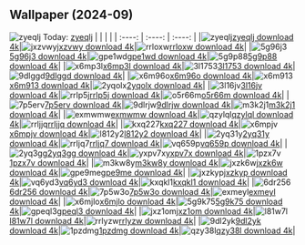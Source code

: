 ## Wallpaper (2024-09)
![zyeqlj](https://w.wallhaven.cc/full/zy/wallhaven-zyeqlj.png) Today: [zyeqlj](https://th.wallhaven.cc/small/zy/zyeqlj.jpg)
|      |      |      |
| :----: | :----: | :----: |
|![zyeqlj](https://th.wallhaven.cc/small/zy/zyeqlj.jpg)[zyeqlj download 4k](https://wallhaven.cc/w/zyeqlj)|![jxzvwy](https://th.wallhaven.cc/small/jx/jxzvwy.jpg)[jxzvwy download 4k](https://wallhaven.cc/w/jxzvwy)|![rrloxw](https://th.wallhaven.cc/small/rr/rrloxw.jpg)[rrloxw download 4k](https://wallhaven.cc/w/rrloxw)|
|![5g96j3](https://th.wallhaven.cc/small/5g/5g96j3.jpg)[5g96j3 download 4k](https://wallhaven.cc/w/5g96j3)|![gpe1wd](https://th.wallhaven.cc/small/gp/gpe1wd.jpg)[gpe1wd download 4k](https://wallhaven.cc/w/gpe1wd)|![5g9p88](https://th.wallhaven.cc/small/5g/5g9p88.jpg)[5g9p88 download 4k](https://wallhaven.cc/w/5g9p88)|
|![x6mp3l](https://th.wallhaven.cc/small/x6/x6mp3l.jpg)[x6mp3l download 4k](https://wallhaven.cc/w/x6mp3l)|![3l1753](https://th.wallhaven.cc/small/3l/3l1753.jpg)[3l1753 download 4k](https://wallhaven.cc/w/3l1753)|![9dlggd](https://th.wallhaven.cc/small/9d/9dlggd.jpg)[9dlggd download 4k](https://wallhaven.cc/w/9dlggd)|
|![x6m96o](https://th.wallhaven.cc/small/x6/x6m96o.jpg)[x6m96o download 4k](https://wallhaven.cc/w/x6m96o)|![x6m913](https://th.wallhaven.cc/small/x6/x6m913.jpg)[x6m913 download 4k](https://wallhaven.cc/w/x6m913)|![2yqolx](https://th.wallhaven.cc/small/2y/2yqolx.jpg)[2yqolx download 4k](https://wallhaven.cc/w/2yqolx)|
|![3l16jv](https://th.wallhaven.cc/small/3l/3l16jv.jpg)[3l16jv download 4k](https://wallhaven.cc/w/3l16jv)|![rrlp5j](https://th.wallhaven.cc/small/rr/rrlp5j.jpg)[rrlp5j download 4k](https://wallhaven.cc/w/rrlp5j)|![o5r66m](https://th.wallhaven.cc/small/o5/o5r66m.jpg)[o5r66m download 4k](https://wallhaven.cc/w/o5r66m)|
|![7p5erv](https://th.wallhaven.cc/small/7p/7p5erv.jpg)[7p5erv download 4k](https://wallhaven.cc/w/7p5erv)|![9dlrjw](https://th.wallhaven.cc/small/9d/9dlrjw.jpg)[9dlrjw download 4k](https://wallhaven.cc/w/9dlrjw)|![m3k2j1](https://th.wallhaven.cc/small/m3/m3k2j1.jpg)[m3k2j1 download 4k](https://wallhaven.cc/w/m3k2j1)|
|![exmwmw](https://th.wallhaven.cc/small/ex/exmwmw.jpg)[exmwmw download 4k](https://wallhaven.cc/w/exmwmw)|![qzylql](https://th.wallhaven.cc/small/qz/qzylql.jpg)[qzylql download 4k](https://wallhaven.cc/w/qzylql)|![rrljjq](https://th.wallhaven.cc/small/rr/rrljjq.jpg)[rrljjq download 4k](https://wallhaven.cc/w/rrljjq)|
|![kxq227](https://th.wallhaven.cc/small/kx/kxq227.jpg)[kxq227 download 4k](https://wallhaven.cc/w/kxq227)|![x6mpjv](https://th.wallhaven.cc/small/x6/x6mpjv.jpg)[x6mpjv download 4k](https://wallhaven.cc/w/x6mpjv)|![l812y2](https://th.wallhaven.cc/small/l8/l812y2.jpg)[l812y2 download 4k](https://wallhaven.cc/w/l812y2)|
|![2yq31y](https://th.wallhaven.cc/small/2y/2yq31y.jpg)[2yq31y download 4k](https://wallhaven.cc/w/2yq31y)|![rrljq7](https://th.wallhaven.cc/small/rr/rrljq7.jpg)[rrljq7 download 4k](https://wallhaven.cc/w/rrljq7)|![vq659p](https://th.wallhaven.cc/small/vq/vq659p.jpg)[vq659p download 4k](https://wallhaven.cc/w/vq659p)|
|![2yq3gg](https://th.wallhaven.cc/small/2y/2yq3gg.jpg)[2yq3gg download 4k](https://wallhaven.cc/w/2yq3gg)|![yxpv7x](https://th.wallhaven.cc/small/yx/yxpv7x.jpg)[yxpv7x download 4k](https://wallhaven.cc/w/yxpv7x)|![1pzx7v](https://th.wallhaven.cc/small/1p/1pzx7v.jpg)[1pzx7v download 4k](https://wallhaven.cc/w/1pzx7v)|
|![m3kw8y](https://th.wallhaven.cc/small/m3/m3kw8y.jpg)[m3kw8y download 4k](https://wallhaven.cc/w/m3kw8y)|![jxzk6w](https://th.wallhaven.cc/small/jx/jxzk6w.jpg)[jxzk6w download 4k](https://wallhaven.cc/w/jxzk6w)|![gpe9me](https://th.wallhaven.cc/small/gp/gpe9me.jpg)[gpe9me download 4k](https://wallhaven.cc/w/gpe9me)|
|![jxzkyp](https://th.wallhaven.cc/small/jx/jxzkyp.jpg)[jxzkyp download 4k](https://wallhaven.cc/w/jxzkyp)|![vq6yd3](https://th.wallhaven.cc/small/vq/vq6yd3.jpg)[vq6yd3 download 4k](https://wallhaven.cc/w/vq6yd3)|![kxqkl1](https://th.wallhaven.cc/small/kx/kxqkl1.jpg)[kxqkl1 download 4k](https://wallhaven.cc/w/kxqkl1)|
|![6dr256](https://th.wallhaven.cc/small/6d/6dr256.jpg)[6dr256 download 4k](https://wallhaven.cc/w/6dr256)|![7p5w3o](https://th.wallhaven.cc/small/7p/7p5w3o.jpg)[7p5w3o download 4k](https://wallhaven.cc/w/7p5w3o)|![exmeyl](https://th.wallhaven.cc/small/ex/exmeyl.jpg)[exmeyl download 4k](https://wallhaven.cc/w/exmeyl)|
|![x6mjlo](https://th.wallhaven.cc/small/x6/x6mjlo.jpg)[x6mjlo download 4k](https://wallhaven.cc/w/x6mjlo)|![5g9k75](https://th.wallhaven.cc/small/5g/5g9k75.jpg)[5g9k75 download 4k](https://wallhaven.cc/w/5g9k75)|![gpeql3](https://th.wallhaven.cc/small/gp/gpeql3.jpg)[gpeql3 download 4k](https://wallhaven.cc/w/gpeql3)|
|![jxz1om](https://th.wallhaven.cc/small/jx/jxz1om.jpg)[jxz1om download 4k](https://wallhaven.cc/w/jxz1om)|![l81w7l](https://th.wallhaven.cc/small/l8/l81w7l.jpg)[l81w7l download 4k](https://wallhaven.cc/w/l81w7l)|![rrlyzw](https://th.wallhaven.cc/small/rr/rrlyzw.jpg)[rrlyzw download 4k](https://wallhaven.cc/w/rrlyzw)|
|![9dl2yk](https://th.wallhaven.cc/small/9d/9dl2yk.jpg)[9dl2yk download 4k](https://wallhaven.cc/w/9dl2yk)|![1pzdmg](https://th.wallhaven.cc/small/1p/1pzdmg.jpg)[1pzdmg download 4k](https://wallhaven.cc/w/1pzdmg)|![qzy38l](https://th.wallhaven.cc/small/qz/qzy38l.jpg)[qzy38l download 4k](https://wallhaven.cc/w/qzy38l)|
